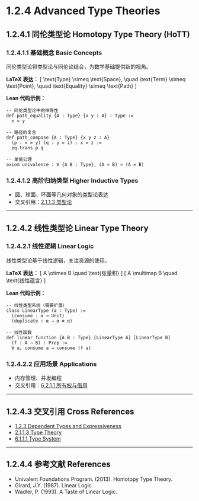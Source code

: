 # 1.2.4 Advanced Type Theories

## 1.2.4.1 同伦类型论 Homotopy Type Theory (HoTT)

### 1.2.4.1.1 基础概念 Basic Concepts

同伦类型论将类型论与同伦论结合，为数学基础提供新的视角。

**LaTeX 表达：**
\[
\text{Type} \simeq \text{Space}, \quad \text{Term} \simeq \text{Point}, \quad \text{Equality} \simeq \text{Path}
\]

**Lean 代码示例：**

```lean
-- 同伦类型论中的相等性
def path_equality {A : Type} {x y : A} : Type :=
  x = y

-- 路径的复合
def path_compose {A : Type} {x y z : A} 
  (p : x = y) (q : y = z) : x = z :=
  eq.trans p q

-- 单值公理
axiom univalence : ∀ {A B : Type}, (A ≃ B) ≃ (A = B)
```

### 1.2.4.1.2 高阶归纳类型 Higher Inductive Types

- 圆、球面、环面等几何对象的类型论表达
- 交叉引用：[2.1.1.3 类型论](../2-mathematics-and-applications/2.1-mathematical-content-panoramic-analysis.md#2113-类型论-type-theory)

---

## 1.2.4.2 线性类型论 Linear Type Theory

### 1.2.4.2.1 线性逻辑 Linear Logic

线性类型论基于线性逻辑，关注资源的使用。

**LaTeX 表达：**
\[
A \otimes B \quad \text{张量积}
\]
\[
A \multimap B \quad \text{线性蕴含}
\]

**Lean 代码示例：**

```lean
-- 线性类型系统（需要扩展）
class LinearType (α : Type) :=
  (consume : α → Unit)
  (duplicate : α → α ⊗ α)

-- 线性函数
def linear_function {A B : Type} [LinearType A] [LinearType B] 
  (f : A → B) : Prop :=
  ∀ a, consume a → consume (f a)
```

### 1.2.4.2.2 应用场景 Applications

- 内存管理、并发编程
- 交叉引用：[6.2.1.1 所有权与借用](../6-programming-languages-and-implementation/6.2-rust-haskell-code-practice.md#6211-所有权与借用-ownership-and-borrowing)

---

## 1.2.4.3 交叉引用 Cross References

- [1.2.3 Dependent Types and Expressiveness](./1.2.3-dependent-types-and-expressiveness.md)
- [2.1.1.3 Type Theory](../2-mathematics-and-applications/2.1-mathematical-content-panoramic-analysis.md#2113-类型论-type-theory)
- [6.1.1.1 Type System](../6-programming-languages-and-implementation/6.1-lean-language-and-formal-proof.md#6111-类型系统-type-system)

---

## 1.2.4.4 参考文献 References

- Univalent Foundations Program. (2013). Homotopy Type Theory.
- Girard, J.Y. (1987). Linear Logic.
- Wadler, P. (1993). A Taste of Linear Logic.
